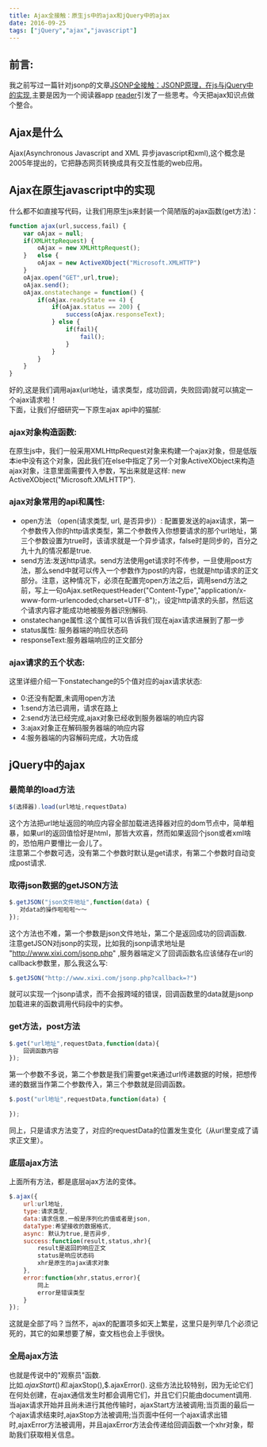 ```yaml
---
title: Ajax全接触：原生js中的ajax和jQuery中的ajax
date: 2016-09-25
tags: ["jQuery","ajax","javascript"]
---
```

## 前言:
我之前写过一篇针对jsonp的文章[JSONP全接触：JSONP原理，在js与jQuery中的实现](https://maruko0713.github.io/2016/09/06/jsonp/),主要是因为一个阅读器app [reader](https://github.com/maruko0713/Reader)引发了一些思考。今天把ajax知识点做个整合。    
    
## Ajax是什么
Ajax(Asynchronous Javascript and XML 异步javascript和xml),这个概念是2005年提出的，它把静态网页转换成具有交互性能的web应用。  
  
## Ajax在原生javascript中的实现    
什么都不如直接写代码，让我们用原生js来封装一个简陋版的ajax函数(get方法)：    

```js
function ajax(url,success,fail) {
    var oAjax = null;
    if(XMLHttpRequest) {
        oAjax = new XMLHttpRequest();
    }   else {
        oAjax = new ActiveXObject("Microsoft.XMLHTTP")
    }
    oAjax.open("GET",url,true);
    oAjax.send();
    oAjax.onstatechange = function() {
        if(oAjax.readyState == 4) {
            if(oAjax.status == 200) {
                success(oAjax.responseText);
            } else {
                if(fail){
                    fail();
                }
            }
        }
    }
}
```

好的,这是我们调用ajax(url地址，请求类型，成功回调，失败回调)就可以搞定一个ajax请求啦！    
下面，让我们仔细研究一下原生ajax api中的猫腻:     

### ajax对象构造函数:    
在原生js中，我们一般采用XMLHttpRequest对象来构建一个ajax对象，但是低版本ie中没有这个对象，因此我们在else中指定了另一个对象ActiveXObject来构造ajax对象，注意里面需要传入参数，写出来就是这样: new ActiveXObject("Microsoft.XMLHTTP").      

### ajax对象常用的api和属性:
- open方法 （open(请求类型, url, 是否异步)）: 配置要发送的ajax请求，第一个参数传入你的http请求类型，第二个参数传入你想要请求的那个url地址，第三个参数设置为true时，该请求就是一个异步请求，false时是同步的，百分之九十九的情况都是true.    
- send方法:发送http请求。send方法使用get请求时不传参，一旦使用post方法，那么send中就可以传入一个参数作为post的内容，也就是http请求的正文部分。注意，这种情况下，必须在配置完open方法之后，调用send方法之前，写上一句oAjax.setRequestHeader("Content-Type","application/x-www-form-urlencoded;charset=UTF-8");，设定http请求的头部，然后这个请求内容才能成功地被服务器识别解码.
- onstatechange属性:这个属性可以告诉我们现在ajax请求进展到了那一步
- status属性: 服务器端的响应状态码
- responseText:服务器端响应的正文部分    

### ajax请求的五个状态:    
这里详细介绍一下onstatechange的5个值对应的ajax请求状态:    

- 0:还没有配置,未调用open方法  
- 1:send方法已调用，请求在路上    
- 2:send方法已经完成,ajax对象已经收到服务器端的响应内容   
- 3:ajax对象正在解码服务器端的响应内容    
- 4:服务器端的内容解码完成，大功告成    

## jQuery中的ajax    

### 最简单的load方法

```js
$(选择器).load(url地址,requestData)    
```
这个方法把url地址返回的响应内容全部加载进选择器对应的dom节点中，简单粗暴，如果url的返回值恰好是html，那皆大欢喜，然而如果返回个json或者xml啥的，恐怕用户要懵比一会儿了。    
注意第二个参数可选，没有第二个参数时默认是get请求，有第二个参数时自动变成post请求.
    
### 取得json数据的getJSON方法    

```js
$.getJSON("json文件地址",function(data) {
   对data的操作啦啦啦～～ 
});
```

这个方法也不难，第一个参数是json文件地址，第二个是返回成功的回调函数.    
注意getJSON对jsonp的实现，比如我的jsonp请求地址是 "http://www.xixi.com/jsonp.php" ,服务器端定义了回调函数名应该储存在url的callback参数里，那么我这么写:    

```js    
$.getJSON("http://www.xixi.com/jsonp.php?callback=?")
```

就可以实现一个jsonp请求，而不会报跨域的错误，回调函数里的data就是jsonp加载进来的函数调用代码段中的实参。    
    
### get方法，post方法  

```js
$.get("url地址",requestData,function(data){
    回调函数内容
});
```
第一个参数不多说，第二个参数是我们需要get来通过url传递数据的时候，把想传递的数据当作第二个参数传入，第三个参数就是回调函数。   

```js
$.post("url地址",requestData,function(data) {
    
});
```

同上，只是请求方法变了，对应的requestData的位置发生变化（从url里变成了请求正文里）。    

### 底层ajax方法
上面所有方法，都是底层ajax方法的变体。    

```js
$.ajax({
    url:url地址,
    type:请求类型,
    data:请求信息,一般是序列化的值或者是json,
    dataType:希望接收的数据格式,
    async: 默认为true,是否异步,
    success:function(result,status,xhr){
        result是返回的响应正文     
        status是响应状态码     
        xhr是原生的ajax请求对象
    },
    error:function(xhr,status,error){ 
        同上
        error是错误类型
    }
});
```

这就是全部了吗？当然不，ajax的配置项多如天上繁星，这里只是列举几个必须记死的，其它的如果想要了解，查文档也会上手很快。    
    
### 全局ajax方法
也就是传说中的"观察员"函数.    
比如$.ajaxStart()和$.ajaxStop(),$.ajaxError().
这些方法比较特别，因为无论它们在何处创建，在ajax通信发生时都会调用它们，并且它们只能由document调用.
当ajax请求开始并且尚未进行其他传输时，ajaxStart方法被调用;当页面的最后一个ajax请求结束时,ajaxStop方法被调用;当页面中任何一个ajax请求出错时,ajaxError方法被调用，并且ajaxError方法会传递给回调函数一个xhr对象，帮助我们获取相关信息。



